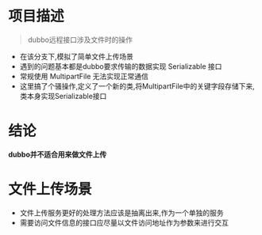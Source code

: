 # 项目描述

> dubbo远程接口涉及文件时的操作

- 在该分支下,模拟了简单文件上传场景
- 遇到的问题基本都是dubbo要求传输的数据实现 Serializable 接口
- 常规使用 MultipartFile 无法实现正常通信
- 这里搞了个骚操作,定义了一个新的类,将MultipartFile中的关键字段存储下来,类本身实现Serializable接口

# 结论

**dubbo并不适合用来做文件上传**

# 文件上传场景

- 文件上传服务更好的处理方法应该是抽离出来,作为一个单独的服务
- 需要访问文件信息的接口应尽量以文件访问地址作为参数来进行交互
